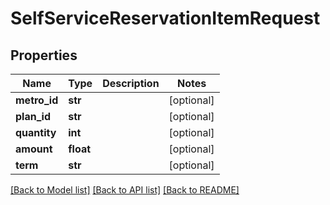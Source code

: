 # SelfServiceReservationItemRequest


## Properties
Name | Type | Description | Notes
------------ | ------------- | ------------- | -------------
**metro_id** | **str** |  | [optional] 
**plan_id** | **str** |  | [optional] 
**quantity** | **int** |  | [optional] 
**amount** | **float** |  | [optional] 
**term** | **str** |  | [optional] 

[[Back to Model list]](../README.md#documentation-for-models) [[Back to API list]](../README.md#documentation-for-api-endpoints) [[Back to README]](../README.md)


